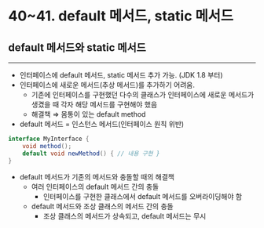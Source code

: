 # 40~41. default 메서드, static 메서드

## default 메서드와 static 메서드

---

- 인터페이스에 default 메서드, static 메서드 추가 가능. (JDK 1.8 부터)
- 인터페이스에 새로운 메서드(추상 메서드)를 추가하기 어려움.
    - 기존에 인터페이스를 구현했던 다수의 클래스가 인터페이스에 새로운 메서드가 생겼을 때 각자 해당 메서드를 구현해야 했음
    - 해결책 ⇒ 몸통이 있는 default method
- default 메서드 = 인스턴스 메서드(인터페이스 원칙 위반)

```java
interface MyInterface {
	void method();
	default void newMethod() { // 내용 구현 }
}
```

- default 메서드가 기존의 메서드와 충돌할 때의 해결책
    - 여러 인터페이스의 default 메서드 간의 충돌
        - 인터페이스를 구현한 클래스에서 default 메서드를 오버라이딩해야 함
    - default 메서드와 조상 클래스의 메서드 간의 충돌
        - 조상 클래스의 메서드가 상속되고, default 메서드는 무시